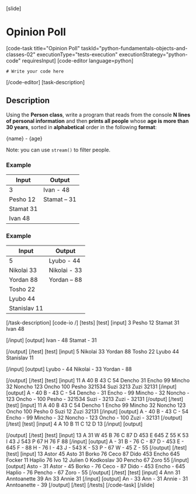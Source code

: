 [slide]
# Opinion Poll
[code-task title="Opinion Poll" taskId="python-fundamentals-objects-and-classes-02" executionType="tests-execution" executionStrategy="python-code" requiresInput]
[code-editor language=python]
```
# Write your code here
```
[/code-editor]
[task-description]
## Description
Using the **Person class**, write a program that reads from the console **N lines of personal information** and then **prints all people** whose **age is more than 30 years**, sorted in **alphabetical** order in the following **format**:

\{name\} - \{age\}

Note: you can use `stream()` to filter people.

### Example
| **Input** | **Output** |
| --- | --- |
| 3 | Ivan - 48 |
| Pesho 12 | Stamat – 31 |
| Stamat 31 | |
| Ivan 48 | |

### Example
| **Input** | **Output** |
| --- | --- |
| 5 | Lyubo - 44 |
| Nikolai 33 | Nikolai - 33 |
| Yordan 88 | Yordan – 88 |
| Tosho 22 | |
| Lyubo 44 | |
| Stanislav 11 | |

[/task-description]
[code-io /]
[tests]
[test]
[input]
3
Pesho 12
Stamat 31
Ivan 48

[/input]
[output]
Ivan - 48
Stamat - 31

[/output]
[/test]
[test]
[input]
5
Nikolai 33
Yordan 88
Tosho 22
Lyubo 44
Stanislav 11

[/input]
[output]
Lyubo - 44
Nikolai - 33
Yordan - 88

[/output]
[/test]
[test]
[input]
11
A 40
B 43
C 54
Dencho 31
Encho 99
Mincho 32
Noncho 123
Oncho 100
Pesho 321534
Suzi 3213
Zuzi 32131
[/input]
[output]
A - 40
B - 43
C - 54
Dencho - 31
Encho - 99
Mincho - 32
Noncho - 123
Oncho - 100
Pesho - 321534
Suzi - 3213
Zuzi - 32131
[/output]
[/test]
[test]
[input]
11
A 40
B 43
C 54
Dencho 1
Encho 99
Mincho 32
Noncho 123
Oncho 100
Pesho 0
Suzi 12
Zuzi 32131
[/input]
[output]
A - 40
B - 43
C - 54
Encho - 99
Mincho - 32
Noncho - 123
Oncho - 100
Zuzi - 32131
[/output]
[/test]
[test]
[input]
4
A 10
B 11
C 12
D 13
[/input]
[output]

[/output]
[/test]
[test]
[input]
13
A 31
W 45
B 76
C 87
D 453
E 645
Z 55
K 53
I 43
J 543
P 67
H 76
F 88
[/input]
[output]
A - 31
B - 76
C - 87
D - 453
E - 645
F - 88
H - 76
I - 43
J - 543
K - 53
P - 67
W - 45
Z - 55
[/output]
[/test]
[test]
[input]
13
Astor 45
Asto 31
Borko 76
Ceco 87
Dido 453
Encho 645
Focker 11
Haplio 76
Ivo 12
Julien 0
Kodkoslav 30
Pencho 67
Zoro 55
[/input]
[output]
Asto - 31
Astor - 45
Borko - 76
Ceco - 87
Dido - 453
Encho - 645
Haplio - 76
Pencho - 67
Zoro - 55
[/output]
[/test]
[test]
[input]
4
Ann 31
Anntoanette 39
An 33
Annie 31
[/input]
[output]
An - 33
Ann - 31
Annie - 31
Anntoanette - 39
[/output]
[/test]
[/tests]
[/code-task]
[/slide]